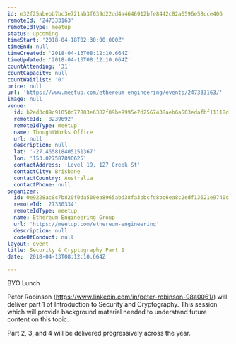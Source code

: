 ```yaml
---
id: e32f25abebb7bc3e721ab3f639d22dd4a4646912bfe8442c82a6596e58cce406
remoteId: '247333163'
remoteIdType: meetup
status: upcoming
timeStart: '2018-04-18T02:30:00.000Z'
timeEnd: null
timeCreated: '2018-04-13T08:12:10.664Z'
timeUpdated: '2018-04-13T08:12:10.664Z'
countAttending: '31'
countCapacity: null
countWaitlist: '0'
price: null
url: 'https://www.meetup.com/ethereum-engineering/events/247333163/'
image: null
venue:
  id: b2ed3c89c91050d77803e6382f09be9995e7d2567438aeb6a503edafbf11118d
  remoteId: '8239692'
  remoteIdType: meetup
  name: ThoughtWorks Office
  url: null
  description: null
  lat: '-27.465818405151367'
  lon: '153.027587890625'
  contactAddress: 'Level 19, 127 Creek St'
  contactCity: Brisbane
  contactCountry: Australia
  contactPhone: null
organizer:
  id: 0e9228ac8c7b820f0da500ea8965abd38fa3bbcfd8bc6ea8c2edf13621e9740c
  remoteId: '27330334'
  remoteIdType: meetup
  name: Ethereum Engineering Group
  url: 'https://meetup.com/ethereum-engineering'
  description: null
  codeOfConduct: null
layout: event
title: Security & Cryptography Part 1
date: '2018-04-13T08:12:10.664Z'

---
```

<p>BYO Lunch</p> <p>Peter Robinson (<a href="https://www.linkedin.com/in/peter-robinson-98a0061/" class="linkified">https://www.linkedin.com/in/peter-robinson-98a0061/</a>) will deliver part 1 of Introduction to Security and Cryptography. This session which will provide background material needed to understand future content on this topic.</p> <p>Part 2, 3, and 4 will be delivered progressively across the year.</p>
